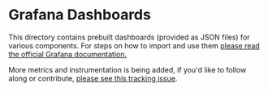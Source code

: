 # Grafana Dashboards

This directory contains prebuilt dashboards (provided as JSON files) for various components.
For steps on how to import and use them [please read the official Grafana documentation.](https://grafana.com/docs/grafana/latest/dashboards/export-import/#import-dashboard)

More metrics and instrumentation is being added, if you'd like to follow along or contribute, [please see this tracking issue](https://github.com/JonyBepary/go-libp2p-pq/issues/1356).
